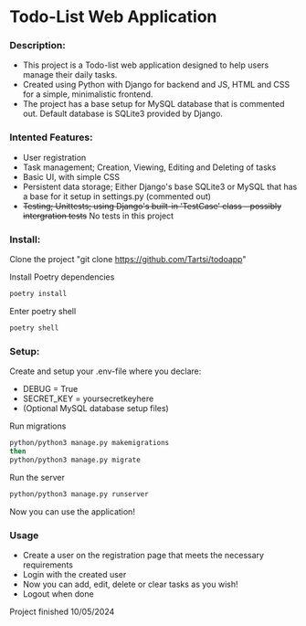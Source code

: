 # Todo-List Web Application

### Description:

- This project is a Todo-list web application designed to help users manage their daily tasks.
- Created using Python with Django for backend and JS, HTML and CSS for a simple, minimalistic frontend.
- The project has a base setup for MySQL database that is commented out. Default database is SQLite3 provided by Django.

### Intented Features:

- User registration
- Task management; Creation, Viewing, Editing and Deleting of tasks
- Basic UI, with simple CSS
- Persistent data storage; Either Django's base SQLite3 or MySQL that has a base for it setup in settings.py (commented out)
- ~~Testing; Unittests; using Django's built-in 'TestCase' class - possibly intergration tests~~ No tests in this project

### Install:

Clone the project "git clone https://github.com/Tartsi/todoapp"

Install Poetry dependencies

```bash
poetry install
```

Enter poetry shell

```bash
poetry shell
```
### Setup:

Create and setup your .env-file where you declare:

- DEBUG = True
- SECRET_KEY = yoursecretkeyhere
- (Optional MySQL database setup files)

Run migrations

```bash
python/python3 manage.py makemigrations
then
python/python3 manage.py migrate
```

Run the server

```bash
python/python3 manage.py runserver
```

Now you can use the application!

### Usage

- Create a user on the registration page that meets the necessary requirements
- Login with the created user
- Now you can add, edit, delete or clear tasks as you wish!
- Logout when done

Project finished 10/05/2024
